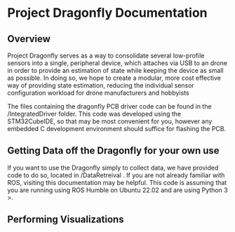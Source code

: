 # Project Dragonfly Documentation

## Overview 

Project Dragonfly serves as a way to consolidate several low-profile sensors into a single, peripheral device, which attaches via USB to an drone in order to provide an estimation of state while keeping the device as small as possible. In doing so, we hope to create a modular, more cost effective way of providing state estimation, reducing the individual sensor configuration workload for drone manufacturers and hobbyists

The files containing the dragonfly PCB driver code can be found in the /IntegratedDriver folder. This code was developed using the STM32CubeIDE, so that may be most convenient for you, however any embedded C development environment should suffice for flashing the PCB.  

## Getting Data off the Dragonfly for your own use

If you want to use the Dragonfly simply to collect data, we have provided code to do so, located in /DataRetreival . If you are not already familiar with ROS, visiting this documentation may be helpful. This code is assuming that you are running using ROS Humble on Ubuntu 22.02 and are using Python 3 >.

## Performing Visualizations
